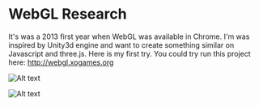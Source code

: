 WebGL Research
=============

It's was a 2013 first year when WebGL was available in Chrome. I'm was inspired by Unity3d engine and want to create something similar on Javascript and three.js. Here is my first try. You could try run this project here: http://webgl.xogames.org


![Alt text](http://shots.m18.ru/image/r27y59qvm7.png "Sreenshots")

![Alt text](http://shots.m18.ru/image/0522witl19.jpg "Sreenshots")
